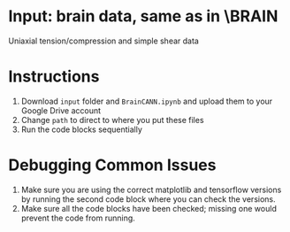 # Input: brain data, same as in \BRAIN
Uniaxial tension/compression and simple shear data

# Instructions
1. Download `input` folder and `BrainCANN.ipynb` and upload them to your Google Drive account
2. Change `path` to direct to where you put these files
3. Run the code blocks sequentially

# Debugging Common Issues
1. Make sure you are using the correct matplotlib and tensorflow versions by running the second code block where you can check the versions.
2. Make sure all the code blocks have been checked; missing one would prevent the code from running.
